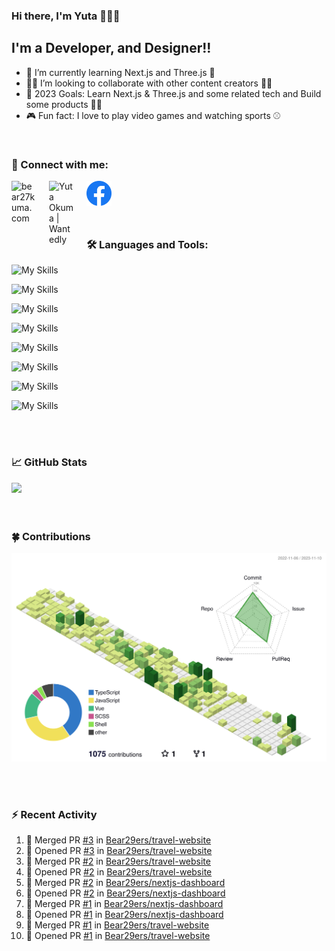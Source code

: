 ### Hi there, I'm Yuta 🤟🏻🐻

## I'm a Developer, and Designer!!

- 🌱 I’m currently learning Next.js and Three.js 🤣
- 👬🏻 I’m looking to collaborate with other content creators 👋🏻
- 🥅 2023 Goals: Learn Next.js & Three.js and some related tech and Build some products 💪🏻
- 🎮 Fun fact: I love to play video games and watching sports ⚾️

<br />

### :wave: Connect with me:

[<img align="left" alt="bear27kuma.com" width="40px" src="https://user-images.githubusercontent.com/39920490/156489586-f125813b-e344-46d6-9306-f5786684b976.jpg" style="margin-right: 20px;" />](https://bear29ers.github.io/)
[<img align="left" alt="Yuta Okuma | Wantedly" width="40px" src="https://user-images.githubusercontent.com/39920490/156489528-fdc520d6-10f1-43b6-8bf8-fadf8dcf1a90.jpg" style="margin-right: 20px;" />](https://www.wantedly.com/id/yuta_okuma_b)
[<img align="left" alt="Yuta Okuma | Facebook" width="40px" src="https://github.com/github/explore/blob/main/topics/facebook/facebook.png?raw=true" style="margin-right: 20px;" />](https://www.facebook.com/kumakuma1129/)

[//]: # '[<img align="left" alt="Yuta Okuma | Instagram" width="40px" src="https://github.com/github/explore/blob/main/topics/instagram/instagram.png?raw=true" />](https://www.instagram.com/bear_27earl/)'

<br />
<br />
<br />
<br />

### :hammer_and_wrench: Languages and Tools:

![My Skills](https://skillicons.dev/icons?i=html,css,sass,tailwind,bootstrap,js,ts)

![My Skills](https://skillicons.dev/icons?i=jquery,threejs,react,emotion,styledcomponents,materialui,nextjs)

![My Skills](https://skillicons.dev/icons?i=vercel,vue,nuxt,vite,nodejs,express,jest)

![My Skills](https://skillicons.dev/icons?i=regex,webpack,babel,php,laravel,mysql,sqlite)

![My Skills](https://skillicons.dev/icons?i=docker,git,github,githubactions,aws,gcp,firebase)

![My Skills](https://skillicons.dev/icons?i=vim,neovim,linux,bash,lua,markdown,svg)

![My Skills](https://skillicons.dev/icons?i=idea,vscode,atom,figma,xd,ps,ai)

![My Skills](https://skillicons.dev/icons?i=pr,ae,postman,sentry,codepen,stackoverflow,discord)

<br />
<br />

### :chart_with_upwards_trend: GitHub Stats

<div style="display: flex;">
    <a href="https://github.com/Bear29ers">
        <img height="220px;" src="https://github-readme-stats-bear29ers.vercel.app/api?username=Bear29ers&show_icons=true&theme=bear">
    </a>
</div>

<br />
<br />

### :four_leaf_clover: Contributions

![](./profile-3d-contrib/profile-green-animate.svg)

<br />
<br />

### :zap: Recent Activity

<!--START_SECTION:activity-->

1. 🎉 Merged PR [#3](https://github.com/Bear29ers/travel-website/pull/3) in [Bear29ers/travel-website](https://github.com/Bear29ers/travel-website)
2. 💪 Opened PR [#3](https://github.com/Bear29ers/travel-website/pull/3) in [Bear29ers/travel-website](https://github.com/Bear29ers/travel-website)
3. 🎉 Merged PR [#2](https://github.com/Bear29ers/travel-website/pull/2) in [Bear29ers/travel-website](https://github.com/Bear29ers/travel-website)
4. 💪 Opened PR [#2](https://github.com/Bear29ers/travel-website/pull/2) in [Bear29ers/travel-website](https://github.com/Bear29ers/travel-website)
5. 🎉 Merged PR [#2](https://github.com/Bear29ers/nextjs-dashboard/pull/2) in [Bear29ers/nextjs-dashboard](https://github.com/Bear29ers/nextjs-dashboard)
6. 💪 Opened PR [#2](https://github.com/Bear29ers/nextjs-dashboard/pull/2) in [Bear29ers/nextjs-dashboard](https://github.com/Bear29ers/nextjs-dashboard)
7. 🎉 Merged PR [#1](https://github.com/Bear29ers/nextjs-dashboard/pull/1) in [Bear29ers/nextjs-dashboard](https://github.com/Bear29ers/nextjs-dashboard)
8. 💪 Opened PR [#1](https://github.com/Bear29ers/nextjs-dashboard/pull/1) in [Bear29ers/nextjs-dashboard](https://github.com/Bear29ers/nextjs-dashboard)
9. 🎉 Merged PR [#1](https://github.com/Bear29ers/travel-website/pull/1) in [Bear29ers/travel-website](https://github.com/Bear29ers/travel-website)
10. 💪 Opened PR [#1](https://github.com/Bear29ers/travel-website/pull/1) in [Bear29ers/travel-website](https://github.com/Bear29ers/travel-website)

<!--END_SECTION:activity-->
